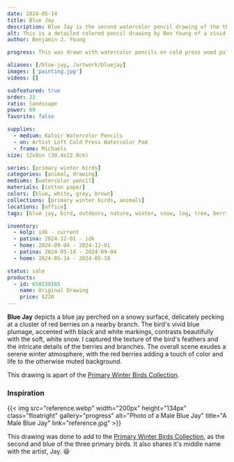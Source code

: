 ```yaml
---
date: 2024-05-14
title: Blue Jay
description: Blue Jay is the second watercolor pencil drawing of the three primary color winter birds.
alt: This is a detailed colored pencil drawing by Ben Young of a vivid blue jay perched on a snowy mound eating berries.
author: Benjamin J. Young

progress: This was drawn with watercolor pencils on cold press wood pulp watercolor paper. Anytime I draw with any colored pencils, it takes many going over in layers to intensify and blend the colors.

aliases: [/blue-jay, /artwork/bluejay]
images: ['painting.jpg']
videos: []

subfeatured: true
order: 23
ratio: landscape
power: 69
favorite: false

supplies:
  - medium: Kaloir Watercolor Pencils
  - on: Artist Loft Cold Press Watercolor Pad
  - frame: Michaels
size: 12x9in (30.4x22.8cm)

series: [primary winter birds]
categories: [animal, drawing]
mediums: [watercolor pencil]
materials: [cotton paper]
colors: [blue, white, grey, brown]
collections: [primary winter birds, animals]
locations: [office]
tags: [blue jay, bird, outdoors, nature, winter, snow, log, tree, berries, perched, cool, overcast]

inventory:
  - kolp: idk - current
  - patina: 2024-12-01 - idk
  - home: 2024-09-04 - 2024-12-01
  - patina: 2024-05-18 - 2024-09-04
  - home: 2024-05-14 - 2024-05-18

status: sale
products:
  - id: 658238185
    name: Original Drawing
    price: $220
---
```


**Blue Jay** depicts a blue jay perched on a snowy surface, delicately pecking at a cluster of red berries on a nearby branch. The bird's vivid blue plumage, accented with black and white markings, contrasts beautifully with the soft, white snow. I captured the texture of the bird's feathers and the intricate details of the berries and branches. The overall scene exudes a serene winter atmosphere, with the red berries adding a touch of color and life to the otherwise muted background.

<!--more-->

This drawing is apart of the [Primary Winter Birds Collection](/collections/primary-winter-birds/).

### Inspiration ###

{{< img src="reference.webp" width="200px" height="134px" class="floatright" gallery="progress" alt="Photo of a Male Blue Jay" title="A Male Blue Jay" link="reference.jpg" >}}

This drawing was done to add to the [Primary Winter Birds Collection](/collections/primary-winter-birds/), as the second and blue of the three primary birds. It also shares it's middle name with the artist, Jay. 😆
